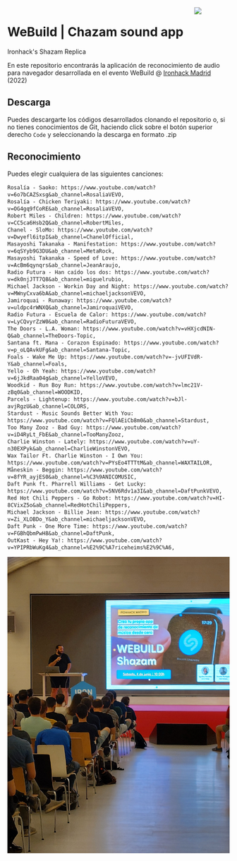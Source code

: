 <img src="http://www.franbosquet.com/wp-content/uploads/ironhack_logonegro.png" width="80" style="float:right">

# WeBuild | Chazam sound app 

Ironhack's Shazam Replica

En este repositorio encontrarás la aplicación de reconocimiento de audio para navegador desarrollada en el evento WeBuild @ <a href="https://www.ironhack.com/es/madrid">Ironhack Madrid</a> (2022)


## Descarga

Puedes descargarte los códigos desarrollados clonando el repositorio o, si no tienes conocimientos de Git, haciendo click sobre el botón superior derecho `Code` y seleccionando la descarga en formato .zip

## Reconocimiento
Puedes elegir cualquiera de las siguientes canciones:

````
Rosalía - Saoko: https://www.youtube.com/watch?v=6o7bCAZSxsg&ab_channel=RosaliaVEVO,
Rosalía - Chicken Teriyaki: https://www.youtube.com/watch?v=OG4gq9fCoRE&ab_channel=RosaliaVEVO,
Robert Miles - Children: https://www.youtube.com/watch?v=CC5ca6Hsb2Q&ab_channel=RobertMiles,
Chanel - SloMo: https://www.youtube.com/watch?v=Dwyefl6itpI&ab_channel=ChanelOfficial,
Masayoshi Takanaka - Manifestation: https://www.youtube.com/watch?v=6qSYyb9G3DU&ab_channel=MetaRock,
Masayoshi Takanaka - Speed of Love: https://www.youtube.com/watch?v=AcBm6qynqrs&ab_channel=JeanAraujo,
Radio Futura - Han caído los dos: https://www.youtube.com/watch?v=dk0njJTT7Q8&ab_channel=miguelrubio,
Michael Jackson - Workin Day and Night: https://www.youtube.com/watch?v=MWnyCxva6bA&ab_channel=michaeljacksonVEVO,
Jamiroquai - Runaway: https://www.youtube.com/watch?v=uldpc4rWNXQ&ab_channel=JamiroquaiVEVO,
Radio Futura - Escuela de Calor: https://www.youtube.com/watch?v=LyCQvyrZzW0&ab_channel=RadioFuturaVEVO,
The Doors - L.A. Woman: https://www.youtube.com/watch?v=vHXjcdNIN-Q&ab_channel=TheDoors-Topic,
Santana ft. Mana - Corazon Espinado: https://www.youtube.com/watch?v=p_oLQAvkUFg&ab_channel=Santana-Topic,
Foals - Wake Me Up: https://www.youtube.com/watch?v=-jvUFIVdR-Y&ab_channel=Foals,
Yello - Oh Yeah: https://www.youtube.com/watch?v=6jJkdRaa04g&ab_channel=YelloVEVO,
Woodkid - Run Boy Run: https://www.youtube.com/watch?v=lmc21V-zBq0&ab_channel=WOODKID,
Parcels - Lightenup: https://www.youtube.com/watch?v=bJl-avjRgzU&ab_channel=COLORS,
Stardust - Music Sounds Better With You: https://www.youtube.com/watch?v=FQlAEiCb8m0&ab_channel=Stardust,
Too Many Zooz - Bad Guy: https://www.youtube.com/watch?v=iD4RyLt_FbE&ab_channel=TooManyZooz,
Charlie Winston - Lately: https://www.youtube.com/watch?v=uY-n30EXPyk&ab_channel=CharlieWinstonVEVO,
Wax Tailor Ft. Charlie Winston - I Own You: https://www.youtube.com/watch?v=PYsEo4TTTtM&ab_channel=WAXTAILOR,
Måneskin - Beggin: https://www.youtube.com/watch?v=8fYR_ayjES0&ab_channel=%C3%9ANICOMUSIC,
Daft Punk ft. Pharrell Williams - Get Lucky: https://www.youtube.com/watch?v=5NV6Rdv1a3I&ab_channel=DaftPunkVEVO,
Red Hot Chili Peppers - Go Robot: https://www.youtube.com/watch?v=HI-8CVixZ5o&ab_channel=RedHotChiliPeppers,
Michael Jackson - Billie Jean: https://www.youtube.com/watch?v=Zi_XLOBDo_Y&ab_channel=michaeljacksonVEVO,
Daft Punk - One More Time: https://www.youtube.com/watch?v=FGBhQbmPwH8&ab_channel=DaftPunk,
OutKast - Hey Ya!: https://www.youtube.com/watch?v=YPIPRbWuKg4&ab_channel=%E2%9C%A7riceheims%E2%9C%A6,
````

![Victor](images/Victor.jpg)